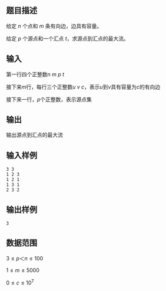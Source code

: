 ## 题目描述

给定 $n$ 个点和 $m$ 条有向边，边具有容量。

给定 $p$ 个源点和一个汇点 $t$，求源点到汇点的最大流。

## 输入

第一行四个正整数$n \ m \ p \ t$

接下来$m$行，每行三个正整数$u \ v \ c$，表示$u$到$v$具有容量为$c$的有向边

接下来一行，$p$个正整数，表示源点集

## 输出

输出源点到汇点的最大流

## 输入样例

    3 3
    1 2 3
    1 2 1
    1 3 1
    2 3 2

## 输出样例

    3

## 数据范围

$3\leq p ＜ n \leq 100$

$1\leq m \leq 5000$

$0\leq c \leq 10^7$
